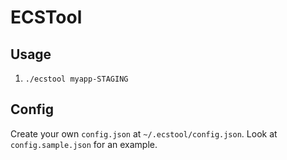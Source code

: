# ECSTool

## Usage
1. `./ecstool myapp-STAGING`


## Config
Create your own `config.json` at `~/.ecstool/config.json`.
Look at `config.sample.json` for an example.